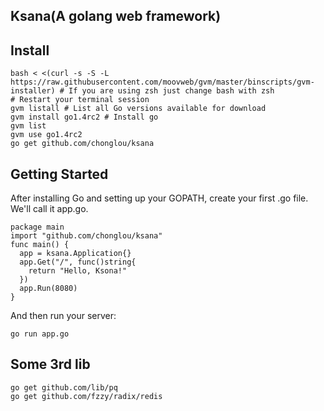 Ksana(A golang web framework)
--------------------------------

## Install

    bash < <(curl -s -S -L https://raw.githubusercontent.com/moovweb/gvm/master/binscripts/gvm-installer) # If you are using zsh just change bash with zsh
    # Restart your terminal session
    gvm listall # List all Go versions available for download
    gvm install go1.4rc2 # Install go
    gvm list
    gvm use go1.4rc2
    go get github.com/chonglou/ksana

## Getting Started
After installing Go and setting up your GOPATH, create your first .go file. We'll call it app.go.

    package main
    import "github.com/chonglou/ksana"
    func main() {
      app = ksana.Application{}
      app.Get("/", func()string{
        return "Hello, Ksona!"
      })
      app.Run(8080)
    }


And then run your server:

    go run app.go

## Some 3rd lib
    go get github.com/lib/pq
    go get github.com/fzzy/radix/redis
